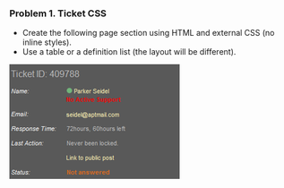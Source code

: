 ### Problem 1. Ticket CSS
*	Create the following page section using HTML and external CSS (no inline styles).
*	Use a table or a definition list (the layout will be different).

![picture1](images/task1.png)